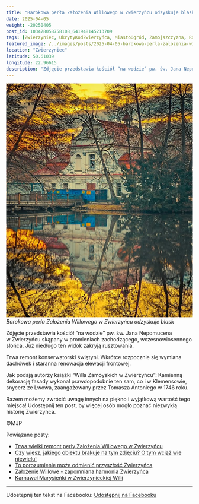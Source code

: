```yaml
---
title: "Barokowa perła Założenia Willowego w Zwierzyńcu odzyskuje blask"
date: 2025-04-05
weight: -20250405
post_id: 103478058758108_641948145213709
tags: [Zwierzyniec, UkrytyKodZwierzyńca, MiastoOgród, Zamojszczyzna, Roztocze, Lubelskie, villarestituta, turystyka, dziedzictwo, zabytki, krajobrazy, TajemnicePrzeszłości, PodróżeWczasie, MagiczneMiejsce, KościółNaWodzie, RomantycznyZwierzyniec]
featured_image: /../images/posts/2025-04-05-barokowa-perla-zalozenia-willowego-w-zwierzyncu.jpg
location: "Zwierzyniec"
latitude: 50.61039
longitude: 22.96615
description: "Zdjęcie przedstawia kościół “na wodzie” pw. św. Jana Nepomucena w Zwierzyńcu skąpany w promieniach zachodzącego, wczesnowiosennego słońca. Już niedług..."
---
```


![Barokowa perła Założenia Willowego w Zwierzyńcu odzyskuje blask](/images/posts/2025-04-05-barokowa-perla-zalozenia-willowego-w-zwierzyncu.jpg)
*Barokowa perła Założenia Willowego w Zwierzyńcu odzyskuje blask*

Zdjęcie przedstawia kościół “na wodzie” pw. św. Jana Nepomucena w Zwierzyńcu skąpany w promieniach zachodzącego, wczesnowiosennego słońca. Już niedługo ten widok zakryją rusztowania.

Trwa remont konserwatorski świątyni. Wkrótce rozpocznie się wymiana dachówek i staranna renowacja elewacji frontowej.

Jak podają autorzy książki “Willa Zamoyskich w Zwierzyńcu”: Kamienną dekorację fasady wykonał prawdopodobnie ten sam, co i w Klemensowie, snycerz ze Lwowa, zaangażowany przez Tomasza Antoniego w 1746 roku.

Razem możemy zwrócić uwagę innych na piękno i wyjątkową wartość tego miejsca! Udostępnij ten post, by więcej osób mogło poznać niezwykłą historię Zwierzyńca.



©MJP

Powiązane posty:
- [Trwa wielki remont perły Założenia Willowego w Zwierzyńcu](/posts/trwa-wielki-remont-perly-zalozenia-willowego)
- [Czy wiesz, jakiego obiektu brakuje na tym zdjęciu? O tym wciąż wie niewielu!](/posts/czy-wiesz-jakiego-obiektu-brakuje-na-tym-zdjeciu)
- [To porozumienie może odmienić przyszłość Zwierzyńca](/posts/to-porozumienie-moze-odmienic-przyszlosc)
- [Założenie Willowe - zapomniana harmonia Zwierzyńca](/posts/zalozenie-willowe-zapomniana-harmonia-zwierzynca)
- [Karnawał Marysieńki w Zwierzynieckiej Willi](/posts/karnawal-marysienki-w-zwierzynieckiej-willi)


---

Udostępnij ten tekst na Facebooku:
[Udostępnij na Facebooku](https://www.facebook.com/sharer/sharer.php?u=https://stowarzyszeniewachniewskiej.pl/posts/barokowa-perla-zalozenia-willowego-w-zwierzyncu)

<script type="application/ld+json">
{
  "@context": "https://schema.org",
  "@type": "BlogPosting",
  "headline": "Barokowa perła Założenia Willowego w Zwierzyńcu odzyskuje blask",
  "datePublished": "2025-04-05",
  "dateModified": "2025-04-05",
  "author": {
    "@type": "Person",
    "name": "Michał Jan Patyk"
  },
  "publisher": {
    "@type": "Organization",
    "name": "Stowarzyszenie im. Aleksandry Wachniewskiej",
    "logo": {
      "@type": "ImageObject",
      "url": "https://stowarzyszeniewachniewskiej.pl/images/logo/logo.svg"
    }
  },
  "mainEntityOfPage": {
    "@type": "WebPage",
    "@id": "https://stowarzyszeniewachniewskiej.pl/posts/barokowa-perla-zalozenia-willowego-w-zwierzyncu"
  },
  "image": {
    "@type": "ImageObject",
    "url": "https://stowarzyszeniewachniewskiej.pl/images/posts/2025-04-05-barokowa-perla-zalozenia-willowego-w-zwierzyncu.jpg"
  },
  "articleSection": "Dziedzictwo Kulturowe i Zabytki",
  "keywords": "Zwierzyniec, UkrytyKodZwierzyńca, MiastoOgród, Zamojszczyzna, Roztocze, Lubelskie, villarestituta, turystyka, dziedzictwo, zabytki, krajobrazy, TajemnicePrzeszłości, PodróżeWczasie, MagiczneMiejsce, KościółNaWodzie, RomantycznyZwierzyniec",
  "wordCount": 90,
  "articleBody": "Zdjęcie przedstawia kościół “na wodzie” pw. św. Jana Nepomucena w Zwierzyńcu skąpany w promieniach zachodzącego, wczesnowiosennego słońca. Już niedługo ten widok zakryją rusztowania.\n\nTrwa remont konserwatorski świątyni. Wkrótce rozpocznie się wymiana dachówek i staranna renowacja elewacji frontowej.\n\nJak podają autorzy książki “Willa Zamoyskich w Zwierzyńcu”: Kamienną dekorację fasady wykonał prawdopodobnie ten sam, co i w Klemensowie, snycerz ze Lwowa, zaangażowany przez Tomasza Antoniego w 1746 roku.\n\nRazem możemy zwrócić uwagę innych na piękno i wyjątkową wartość tego miejsca! Udostępnij ten post, by więcej osób mogło poznać niezwykłą historię Zwierzyńca.\n\n               \n\n©MJP",
  "description": "Odkryj piękno Zwierzyńca i jego zabytki.",
  "copyrightHolder": {
    "@type": "Person",
    "name": "Michał Jan Patyk"
  }
}
</script>
<script type="application/ld+json">
{
  "@context": "https://schema.org",
  "@type": "BreadcrumbList",
  "itemListElement": [
    {
      "@type": "ListItem",
      "position": 1,
      "name": "Home",
      "item": "https://stowarzyszeniewachniewskiej.pl"
    },
    {
      "@type": "ListItem",
      "position": 2,
      "name": "posts",
      "item": "https://stowarzyszeniewachniewskiej.pl/posts"
    },
    {
      "@type": "ListItem",
      "position": 3,
      "name": "Barokowa perła Założenia Willowego w Zwierzyńcu odzyskuje blask",
      "item": "https://stowarzyszeniewachniewskiej.pl/posts/barokowa-perla-zalozenia-willowego-w-zwierzyncu"
    }
  ]
}
</script>
